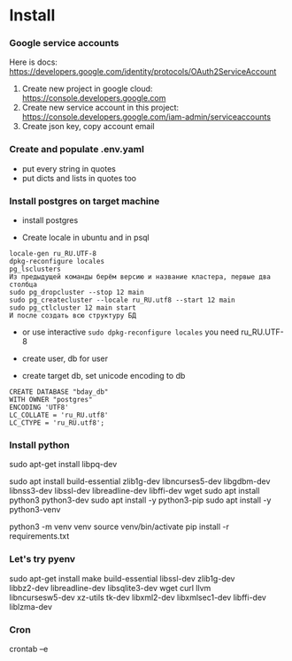 Install
========

### Google service accounts

Here is docs: https://developers.google.com/identity/protocols/OAuth2ServiceAccount

1. Create new project in google cloud: https://console.developers.google.com
1. Create new service account in this project: https://console.developers.google.com/iam-admin/serviceaccounts
3. Create json key, copy account email

### Create and populate .env.yaml

- put every string in quotes
- put dicts and lists in quotes too

### Install postgres on target machine

- install postgres

- Create locale in ubuntu and in psql
``` 
locale-gen ru_RU.UTF-8
dpkg-reconfigure locales
pg_lsclusters
Из предыдущей команды берём версию и название кластера, первые два столбца
sudo pg_dropcluster --stop 12 main
sudo pg_createcluster --locale ru_RU.utf8 --start 12 main
sudo pg_ctlcluster 12 main start
И после создать всю структуру БД
```

- or use interactive `sudo dpkg-reconfigure locales`
  you need ru_RU.UTF-8


- create user, db for user
- create target db, set unicode encoding to db

```
CREATE DATABASE "bday_db"
WITH OWNER "postgres"
ENCODING 'UTF8'
LC_COLLATE = 'ru_RU.utf8'
LC_CTYPE = 'ru_RU.utf8';
```

### Install python

sudo apt-get install libpq-dev


sudo apt install build-essential zlib1g-dev libncurses5-dev libgdbm-dev libnss3-dev libssl-dev libreadline-dev libffi-dev wget
sudo apt install python3 python3-dev
sudo apt install -y python3-pip
sudo apt install -y python3-venv

python3 -m venv venv
source venv/bin/activate
pip install -r requirements.txt

### Let's try pyenv


sudo apt-get install make build-essential libssl-dev zlib1g-dev \
libbz2-dev libreadline-dev libsqlite3-dev wget curl llvm \
libncursesw5-dev xz-utils tk-dev libxml2-dev libxmlsec1-dev libffi-dev liblzma-dev


### Cron

crontab –e